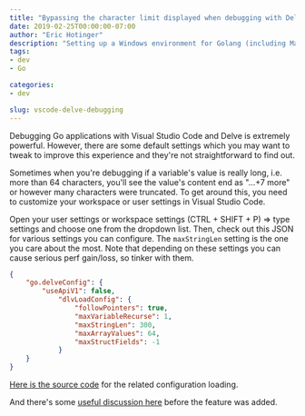 ```yaml
---
title: "Bypassing the character limit displayed when debugging with Delve and VSCode"
date: 2019-02-25T00:00:00-07:00
author: "Eric Hotinger"
description: "Setting up a Windows environment for Golang (including Make)"
tags:
- dev
- Go

categories:
- dev

slug: vscode-delve-debugging
---
```


Debugging Go applications with Visual Studio Code and Delve is extremely powerful. However, there are some default settings which you may want to tweak to improve this experience and they're not straightforward to find out.

Sometimes when you're debugging if a variable's value is really long, i.e. more than 64 characters, you'll see the value's content end as "...+7 more" or however many characters were truncated. To get around this, you need to customize your workspace or user settings in Visual Studio Code.

Open your user settings or workspace settings (CTRL + SHIFT + P) => type settings and choose one from the dropdown list. Then, check out this JSON for various settings you can configure. The `maxStringLen` setting is the one you care about the most. Note that depending on these settings you can cause serious perf gain/loss, so tinker with them.

```json
{
    "go.delveConfig": {
        "useApiV1": false,
            "dlvLoadConfig": {
                "followPointers": true,
                "maxVariableRecurse": 1,
                "maxStringLen": 300,
                "maxArrayValues": 64,
                "maxStructFields": -1
            }
    }
}
```

[Here is the source code](https://github.com/Microsoft/vscode-go/blob/master/src/goDebugConfiguration.ts) for the related configuration loading.

And there's some [useful discussion here](https://github.com/Microsoft/vscode-go/issues/1555#issuecomment-393366905) before the feature was added.